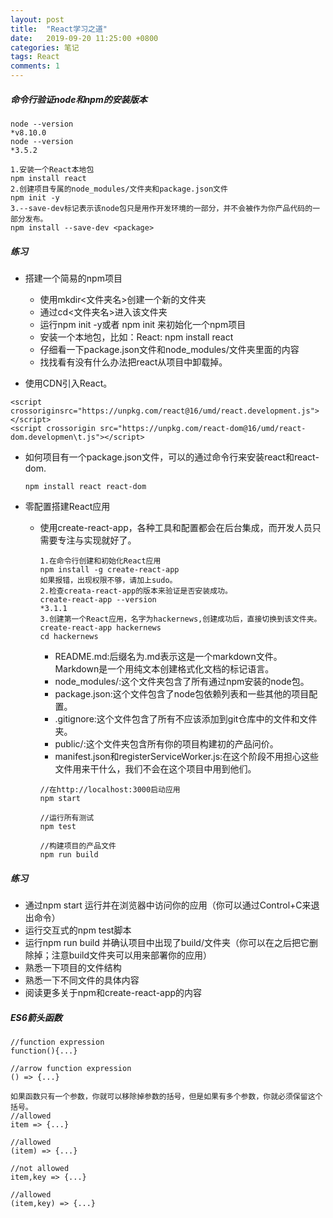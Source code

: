 ```yaml
---
layout: post
title:  "React学习之道"
date:   2019-09-20 11:25:00 +0800
categories: 笔记
tags: React
comments: 1
---
```




##### 命令行验证node和npm的安装版本

```
node --version
*v8.10.0
node --version
*3.5.2

1.安装一个React本地包
npm install react
2.创建项目专属的node_modules/文件夹和package.json文件
npm init -y
3.--save-dev标记表示该node包只是用作开发环境的一部分，并不会被作为你产品代码的一部分发布。
npm install --save-dev <package>
```



##### 练习

* 搭建一个简易的npm项目
  * 使用mkdir<文件夹名>创建一个新的文件夹
  * 通过cd<文件夹名>进入该文件夹
  * 运行npm init -y或者 npm init 来初始化一个npm项目
  * 安装一个本地包，比如：React: npm install react 
  * 仔细看一下package.json文件和node_modules/文件夹里面的内容
  * 找找看有没有什么办法把react从项目中卸载掉。



* 使用CDN引入React。

```
<script crossoriginsrc="https://unpkg.com/react@16/umd/react.development.js"></script>
<script crossorigin src="https://unpkg.com/react-dom@16/umd/react-dom.developmen\t.js"></script>
```

* 如何项目有一个package.json文件，可以的通过命令行来安装react和react-dom.

  ```
  npm install react react-dom
  ```

* 零配置搭建React应用

  * 使用create-react-app，各种工具和配置都会在后台集成，而开发人员只需要专注与实现就好了。

    ```
    1.在命令行创建和初始化React应用
    npm install -g create-react-app
    如果报错，出现权限不够，请加上sudo。
    2.检查creata-react-app的版本来验证是否安装成功。
    create-react-app --version
    *3.1.1
    3.创建第一个React应用，名字为hackernews,创建成功后，直接切换到该文件夹。
    create-react-app hackernews
    cd hackernews
    ```

    * README.md:后缀名为.md表示这是一个markdown文件。Markdown是一个用纯文本创建格式化文档的标记语言。
    * node_modules/:这个文件夹包含了所有通过npm安装的node包。
    * package.json:这个文件包含了node包依赖列表和一些其他的项目配置。
    * .gitignore:这个文件包含了所有不应该添加到git仓库中的文件和文件夹。
    * public/:这个文件夹包含所有你的项目构建初的产品问价。
    * manifest.json和registerServiceWorker.js:在这个阶段不用担心这些文件用来干什么，我们不会在这个项目中用到他们。

    ```
    //在http://localhost:3000启动应用
    npm start
    
    //运行所有测试
    npm test
    
    //构建项目的产品文件
    npm run build
    ```

    

##### 练习

* 通过npm start 运行并在浏览器中访问你的应用（你可以通过Control+C来退出命令）
* 运行交互式的npm test脚本
* 运行npm run build 并确认项目中出现了build/文件夹（你可以在之后把它删除掉；注意build文件夹可以用来部署你的应用）
* 熟悉一下项目的文件结构
* 熟悉一下不同文件的具体内容
* 阅读更多关于npm和create-react-app的内容



##### ES6箭头函数

```
//function expression
function(){...}

//arrow function expression
() => {...}

如果函数只有一个参数，你就可以移除掉参数的括号，但是如果有多个参数，你就必须保留这个括号。
//allowed
item => {...}

//allowed
(item) => {...}

//not allowed
item,key => {...}

//allowed
(item,key) => {...}
```

